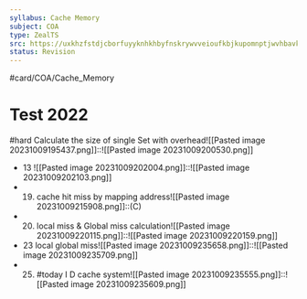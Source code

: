 ```yaml
---
syllabus: Cache Memory
subject: COA
type: ZealTS
src: https://uxkhzfstdjcborfuyyknhkhbyfnskrywvveioufkbjkupomnptjwvhbavkysuhi.vercel.app/solution.html?testId=6120f9dfc3b76d335c7fea45&test_id=21
status: Revision
---
```

#card/COA/Cache_Memory
# Test 2022
#hard Calculate the size of single Set with overhead![[Pasted image 20231009195437.png]]::![[Pasted image 20231009200530.png]]
- 13 ![[Pasted image 20231009202004.png]]::![[Pasted image 20231009202103.png]]
- 19. cache hit miss by mapping address![[Pasted image 20231009215908.png]]::(C) <!--SR:!2023-11-01,4,270-->
- 20. local miss & Global miss calculation![[Pasted image 20231009220115.png]]::![[Pasted image 20231009220159.png]]
- 23 local global miss![[Pasted image 20231009235658.png]]::![[Pasted image 20231009235709.png]]
- 25. #today I D cache system![[Pasted image 20231009235555.png]]::![[Pasted image 20231009235609.png]]

